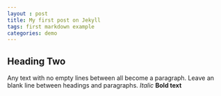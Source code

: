 ```yaml
---
layout : post
title: My first post on Jekyll
tags: first markdown example
categories: demo
---
```


## Heading Two

Any text with no empty lines between all become a paragraph. 
Leave an blank line between headings and paragraphs.
*Italic* **Bold text**

